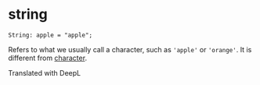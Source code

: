 # string

```
String: apple = "apple";
```

Refers to what we usually call a character, such as `'apple'` or `'orange'`. It is different from [character](/func/char).

Translated with DeepL